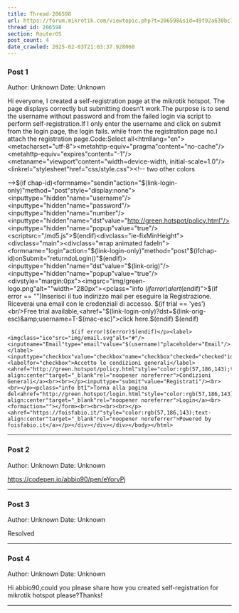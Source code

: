 ```yaml
---
title: Thread-206598
url: https://forum.mikrotik.com/viewtopic.php?t=206598&sid=49f92a630bc7970d8ca50523be880e8f
thread_id: 206598
section: RouterOS
post_count: 4
date_crawled: 2025-02-03T21:03:37.928060
---
```


### Post 1
Author: Unknown
Date: Unknown

Hi everyone, I created a self-registration page at the mikrotik hotspot. The page displays correctly but submitting doesn't work.The purpose is to send the username without password and from the failed login via script to perform self-registration.If I only enter the username and click on submit from the login page, the login fails. while from the registration page no.I attach the registration page.Code:Select all<!doctype html><htmllang="en"><head><metacharset="utf-8"><metahttp-equiv="pragma"content="no-cache"/><metahttp-equiv="expires"content="-1"/><metaname="viewport"content="width=device-width, initial-scale=1.0"/><title>Internet hotspot - Log in</title><linkrel="stylesheet"href="css/style.css"></head><body><!-- two other colors

<body class="lite">
<body class="dark">

-->$(if chap-id)<formname="sendin"action="$(link-login-only)"method="post"style="display:none"><inputtype="hidden"name="username"/><inputtype="hidden"name="password"/><inputtype="hidden"name="number"/><inputtype="hidden"name="dst"value="http://green.hotspot/policy.html"/><inputtype="hidden"name="popup"value="true"/></form><scriptsrc="/md5.js"></script><script>functiondoLogin(){document.sendin.username.value=document.login.username.value;document.sendin.password.value=hexMD5('$(chap-id)'+document.login.password.value+'$(chap-challenge)');document.sendin.submit();returnfalse;}</script>$(endif)<divclass="ie-fixMinHeight"><divclass="main"><divclass="wrap animated fadeIn"><formname="login"action="$(link-login-only)"method="post"$(ifchap-id)onSubmit="returndoLogin()"$(endif)><inputtype="hidden"name="dst"value="$(link-orig)"/><inputtype="hidden"name="popup"value="true"/><divstyle="margin:0px"><imgsrc="img/green-logo.png"alt=""width="280px"><pclass="info $(if error)alert$(endif)">$(if error == "")Inserisci il tuo indirizzo mail per eseguire la Registrazione. Riceverai una email con le credenziali di accesso. $(if trial == 'yes')<br/>Free trial available,<ahref="$(link-login-only)?dst=$(link-orig-esc)&amp;username=T-$(mac-esc)">click here</a>.$(endif)
                        $(endif)
    
                        $(if error)$(error)$(endif)</p><label><imgclass="ico"src="img/email.svg"alt="#"/><inputname="Email"type="email"value="$(username)"placeholder="Email"/></label><inputtype="checkbox"value="checkbox"name="checkbox"checked="checked"id="checkbox"><labelfor="checkbox">Accetto le condizioni generali</label><ahref="http://green.hotspot/policy.html"style="color:rgb(57,186,143);text-align:center"target="_blank"rel="noopener noreferrer">Condizioni Generali</a><br><br></p><inputtype="submit"value="Registrati"/><br><br></p><pclass="info bt1">Torna alla pagina del<ahref="http://green.hotspot/login.html"style="color:rgb(57,186,143);text-align:center"target="_blank"rel="noopener noreferrer">Login</a><br><formaction=""></form><br><br><br><br></p><ahref="https://foisfabio.it/"style="color:rgb(57,186,143);text-align:center"target="_blank"rel="noopener noreferrer">Powered by foisfabio.it</a></p></div></div></div></body></html>

---
### Post 2
Author: Unknown
Date: Unknown

https://codepen.io/abbio90/pen/eYorvPj

---
### Post 3
Author: Unknown
Date: Unknown

Resolved

---
### Post 4
Author: Unknown
Date: Unknown

Hi abbio90,could you please share how you created self-registration for mikrotik hotspot please?Thanks!

---
